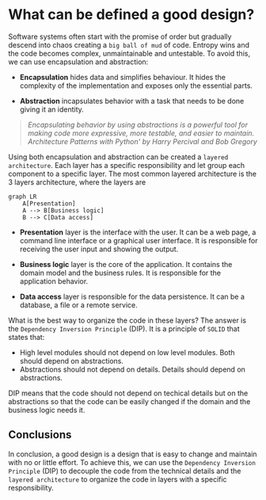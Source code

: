 # What can be defined a good design?

Software systems often start with the promise of order but gradually descend into chaos creating a `big ball of mud` of code. Entropy wins and the code becomes complex, unmaintainable and untestable. To avoid this, we can use encapsulation and abstraction:

- **Encapsulation** hides data and simplifies behaviour. It hides the complexity of the implementation and exposes only the essential parts.

- **Abstraction** incapsulates behavior with a task that needs to be done giving it an identity.

> _Encapsulating behavior by using abstractions is a powerful tool for making code more expressive, more testable, and easier to maintain._  
> _Architecture Patterns with Python' by Harry Percival and Bob Gregory_

Using both encapsulation and abstraction can be created a `layered architecture`. Each layer has a specific responsibility and let group each component to a specific layer. The most common layered architecture is the 3 layers architecture, where the layers are

```mermaid
graph LR
    A[Presentation]
    A --> B[Business logic]
    B --> C[Data access]
```

- **Presentation** layer is the interface with the user. It can be a web page, a command line interface or a graphical user interface. It is responsible for receiving the user input and showing the output.

- **Business logic** layer is the core of the application. It contains the domain model and the business rules. It is responsible for the application behavior.

- **Data access** layer is responsible for the data persistence. It can be a database, a file or a remote service.

What is the best way to organize the code in these layers? The answer is the `Dependency Inversion Principle` (DIP). It is a principle of `SOLID` that states that:

- High level modules should not depend on low level modules. Both should depend on abstractions.
- Abstractions should not depend on details. Details should depend on abstractions.

DIP means that the code should not depend on techical details but on the abstractions so that the code can be easily changed if the domain and the business logic needs it.

## Conclusions

In conclusion, a good design is a design that is easy to change and maintain with no or little effort. To achieve this, we can use the `Dependency Inversion Principle` (DIP) to decouple the code from the technical details and the `layered architecture` to organize the code in layers with a specific responsibility.
